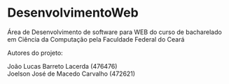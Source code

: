 # DesenvolvimentoWeb
Área de Desenvolvimento de software para WEB do curso de bacharelado em Ciência da Computação pela Faculdade Federal do Ceará


Autores do projeto:

João Lucas Barreto Lacerda (476476)
<br>
Joelson José de Macedo Carvalho (472621)
